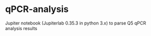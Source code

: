 # qPCR-analysis
Jupiter notebook (Jupiterlab 0.35.3 in python 3.x) to parse Q5 qPCR analysis results
